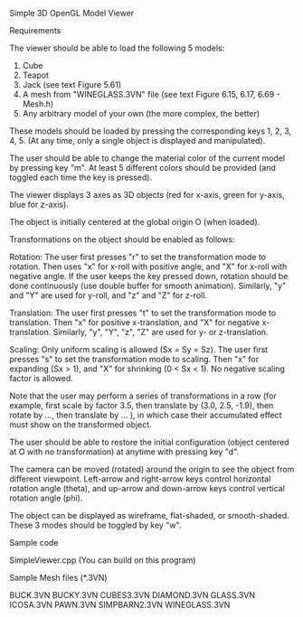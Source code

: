 Simple 3D OpenGL Model Viewer
 
 Requirements
           
The viewer should be able to load the following 5 models:
 
1. Cube
2. Teapot
3. Jack (see text Figure 5.61)
4. A mesh from "WINEGLASS.3VN" file (see text Figure 6.15, 6.17, 6.69 - Mesh.h)
5. Any arbitrary model of your own (the more complex, the better)
 
These models should be loaded by pressing the corresponding keys 1, 2, 3, 4, 5. (At any time, only a single object is displayed and manipulated).
 
The user should be able to change the material color of the current model by pressing key "m". At least 5 different colors should be provided (and toggled each time the key is pressed).
 
The viewer displays 3 axes as 3D objects (red for x-axis, green for y-axis, blue for z-axis).
 
The object is initially centered at the global origin O (when loaded).
 
Transformations on the object should be enabled as follows:
 
Rotation: The user first presses "r" to set the transformation mode to rotation. Then uses "x" for x-roll with positive angle, and "X" for x-roll with negative angle. If the user keeps the key pressed down, rotation should be done continuously (use double buffer for smooth animation). Similarly, "y" and "Y" are used for y-roll, and "z" and "Z" for z-roll.
 
Translation: The user first presses "t" to set the transformation mode to translation. Then "x" for positive x-translation, and "X" for negative x-translation. Similarly, "y", "Y", "z", "Z" are used for y- or z-translation.
 
Scaling: Only uniform scaling is allowed (Sx = Sy = Sz). The user first presses "s" to set the transformation mode to scaling. Then "x" for expanding (Sx > 1), and "X" for shrinking (0 < Sx < 1). No negative scaling factor is allowed.
 
Note that the user may perform a series of transformations in a row (for example, first scale by factor 3.5, then translate by (3.0, 2.5, -1.9), then rotate by ..., then translate by ... ), in which case their accumulated effect must show on the transformed object.
 
The user should be able to restore the initial configuration (object centered at O with no transformation) at anytime with pressing key "d".
 
The camera can be moved (rotated) around the origin to see the object from different viewpoint. Left-arrow and right-arrow keys control horizontal rotation angle (theta), and up-arrow and down-arrow keys control vertical rotation angle (phi).
 
The object can be displayed as wireframe, flat-shaded, or smooth-shaded. These 3 modes should be toggled by key "w".
 
 Sample code
           
SimpleViewer.cpp (You can build on this program)
 
Sample Mesh files (*.3VN)
           
BUCK.3VN
BUCKY.3VN
CUBES3.3VN
DIAMOND.3VN
GLASS.3VN
ICOSA.3VN
PAWN.3VN
SIMPBARN2.3VN
WINEGLASS.3VN
